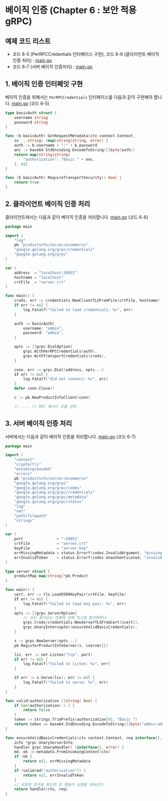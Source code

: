 # 베이직 인증 (Chapter 6 : 보안 적용 gRPC)

## 예제 코드 리스트
- 코드 6-5 (PerRPCCredentials 인터페이스 구현), 코드 6-6 (클라이언트 베이직 인증 처리) : [main.go](productinfo/client/main.go)
- 코드 6-7 (서버 베이직 인증처리) : [main.go](productinfo/server/main.go)

## 1. 베이직 인증 인터페잇 구현
베이직 인증을 위해서는 `PerRPCCredentials` 인터페이스를 다음과 같이 구현해야 합니다. [main.go](productinfo/client/main.go) (코드 6-5)
```go
type basicAuth struct {
	username string
	password string
}

func (b basicAuth) GetRequestMetadata(ctx context.Context,
	in ...string) (map[string]string, error) {
	auth := b.username + ":" + b.password
	enc := base64.StdEncoding.EncodeToString([]byte(auth))
	return map[string]string{
		"authorization": "Basic " + enc,
	}, nil
}

func (b basicAuth) RequireTransportSecurity() bool {
	return true
}
```

## 2. 클라이언트 베이직 인증 처리
클라이언트에서는 다음과 같이 베이직 인증을 처리합니다. [main.go](productinfo/client/main.go) (코드 6-6)
```go
package main

import (
	"log"
	pb "productinfo/server/ecommerce"
	"google.golang.org/grpc/credentials"
	"google.golang.org/grpc"
)

var (
	address  = "localhost:50051"
	hostname = "localhost"
	crtFile  = "server.crt"
)

func main() {
	creds, err := credentials.NewClientTLSFromFile(crtFile, hostname)
	if err != nil {
		log.Fatalf("failed to load credentials: %v", err)
	}

	auth := basicAuth{
		username: "admin",
		password: "admin",
	}

	opts := []grpc.DialOption{
		grpc.WithPerRPCCredentials(auth),
		grpc.WithTransportCredentials(creds),
	}

	conn, err := grpc.Dial(address, opts...)
	if err != nil {
		log.Fatalf("did not connect: %v", err)
	}
	defer conn.Close()

	c := pb.NewProductInfoClient(conn)

	// .... // RPC 메서드 호출 생략
```

## 3. 서버 베이직 인증 처리
서버에서는 다음과 같이 베이직 인증을 처리합니다. [main.go](productinfo/server/main.go) (코드 6-7)
```go
package main

import (
	"context"
	"crypto/tls"
	"encoding/base64"
	"errors"
	pb "productinfo/server/ecommerce"
	"google.golang.org/grpc"
	"google.golang.org/grpc/codes"
	"google.golang.org/grpc/credentials"
	"google.golang.org/grpc/metadata"
	"google.golang.org/grpc/status"
	"log"
	"net"
	"path/filepath"
	"strings"
)

var (
	port               = ":50051"
	crtFile            = "server.crt"
	keyFile            = "server.key"
	errMissingMetadata = status.Errorf(codes.InvalidArgument, "missing metadata")
	errInvalidToken    = status.Errorf(codes.Unauthenticated, "invalid credentials")
)

type server struct {
	productMap map[string]*pb.Product
}

func main() {
	cert, err := tls.LoadX509KeyPair(crtFile, keyFile)
	if err != nil {
		log.Fatalf("failed to load key pair: %s", err)
	}
	opts := []grpc.ServerOption{
		// 모든 들어오는 연결에 대해 TLS를 활성화한다.
		grpc.Creds(credentials.NewServerTLSFromCert(&cert)),
		grpc.UnaryInterceptor(ensureValidBasicCredentials),
	}

	s := grpc.NewServer(opts...)
	pb.RegisterProductInfoServer(s, &server{})

	lis, err := net.Listen("tcp", port)
	if err != nil {
		log.Fatalf("failed to listen: %v", err)
	}

	if err := s.Serve(lis); err != nil {
		log.Fatalf("failed to serve: %v", err)
	}
}

func valid(authorization []string) bool {
	if len(authorization) < 1 {
		return false
	}
	token := strings.TrimPrefix(authorization[0], "Basic ")
	return token == base64.StdEncoding.EncodeToString([]byte("admin:admin"))
}

func ensureValidBasicCredentials(ctx context.Context, req interface{},
	info *grpc.UnaryServerInfo,
	handler grpc.UnaryHandler) (interface{}, error) {
	md, ok := metadata.FromIncomingContext(ctx)
	if !ok {
		return nil, errMissingMetadata
	}
	if !valid(md["authorization"]) {
		return nil, errInvalidToken
	}
	// 유효한 토큰을 확인한 후 핸들러 실행을 계속한다.
	return handler(ctx, req)
}
```
